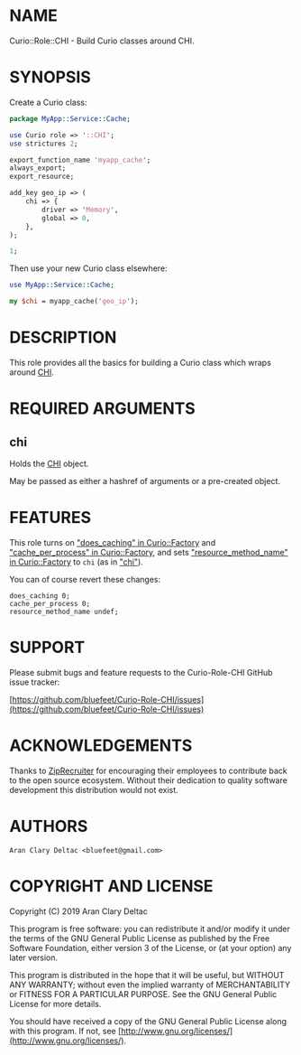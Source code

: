 # NAME

Curio::Role::CHI - Build Curio classes around CHI.

# SYNOPSIS

Create a Curio class:

```perl
package MyApp::Service::Cache;

use Curio role => '::CHI';
use strictures 2;

export_function_name 'myapp_cache';
always_export;
export_resource;

add_key geo_ip => (
    chi => {
        driver => 'Memory',
        global => 0,
    },
);

1;
```

Then use your new Curio class elsewhere:

```perl
use MyApp::Service::Cache;

my $chi = myapp_cache('geo_ip');
```

# DESCRIPTION

This role provides all the basics for building a Curio class which
wraps around [CHI](https://metacpan.org/pod/CHI).

# REQUIRED ARGUMENTS

## chi

Holds the [CHI](https://metacpan.org/pod/CHI) object.

May be passed as either a hashref of arguments or a pre-created
object.

# FEATURES

This role turns on ["does\_caching" in Curio::Factory](https://metacpan.org/pod/Curio::Factory#does_caching) and
["cache\_per\_process" in Curio::Factory](https://metacpan.org/pod/Curio::Factory#cache_per_process), and sets
["resource\_method\_name" in Curio::Factory](https://metacpan.org/pod/Curio::Factory#resource_method_name) to `chi` (as in ["chi"](#chi)).

You can of course revert these changes:

```
does_caching 0;
cache_per_process 0;
resource_method_name undef;
```

# SUPPORT

Please submit bugs and feature requests to the
Curio-Role-CHI GitHub issue tracker:

[https://github.com/bluefeet/Curio-Role-CHI/issues](https://github.com/bluefeet/Curio-Role-CHI/issues)

# ACKNOWLEDGEMENTS

Thanks to [ZipRecruiter](https://www.ziprecruiter.com/) for
encouraging their employees to contribute back to the open source
ecosystem.  Without their dedication to quality software development
this distribution would not exist.

# AUTHORS

```
Aran Clary Deltac <bluefeet@gmail.com>
```

# COPYRIGHT AND LICENSE

Copyright (C) 2019 Aran Clary Deltac

This program is free software: you can redistribute it and/or modify
it under the terms of the GNU General Public License as published by
the Free Software Foundation, either version 3 of the License, or
(at your option) any later version.

This program is distributed in the hope that it will be useful,
but WITHOUT ANY WARRANTY; without even the implied warranty of
MERCHANTABILITY or FITNESS FOR A PARTICULAR PURPOSE.  See the
GNU General Public License for more details.

You should have received a copy of the GNU General Public License
along with this program.  If not, see [http://www.gnu.org/licenses/](http://www.gnu.org/licenses/).
